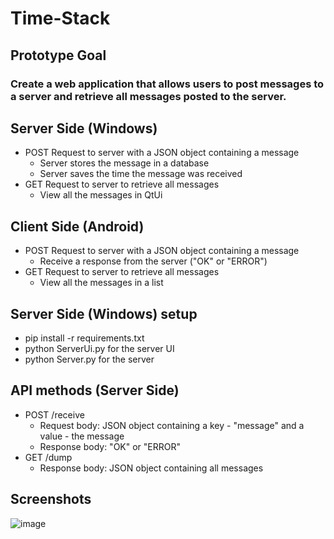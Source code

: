 # Time-Stack

## Prototype Goal

### Create a web application that allows users to post messages to a server and retrieve all messages posted to the server.
## Server Side (Windows)
- POST Request to server with a JSON object containing a message
    - Server stores the message in a database
    - Server saves the time the message was received
- GET Request to server to retrieve all messages
    - View all the messages in QtUi

## Client Side (Android)
- POST Request to server with a JSON object containing a message
    - Receive a response from the server ("OK" or "ERROR")
- GET Request to server to retrieve all messages
    - View all the messages in a list

## Server Side (Windows) setup
- pip install -r requirements.txt
- python ServerUi.py for the server UI
- python Server.py for the server

## API methods (Server Side)
- POST /receive
    - Request body: JSON object containing a key - "message" and a value - the message
    - Response body: "OK" or "ERROR"
- GET /dump
    - Response body: JSON object containing all messages
## Screenshots
![image](https://user-images.githubusercontent.com/36219488/216549961-0db7e0b8-ca1a-4ffc-918a-a5e1e0ba895c.png)
